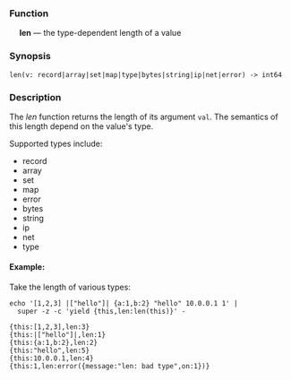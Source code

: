 ### Function

&emsp; **len** &mdash; the type-dependent length of a value

### Synopsis

```
len(v: record|array|set|map|type|bytes|string|ip|net|error) -> int64
```

### Description

The _len_ function returns the length of its argument `val`.
The semantics of this length depend on the value's type.

Supported types include:
- record
- array
- set
- map
- error
- bytes
- string
- ip
- net
- type

#### Example:

Take the length of various types:

```mdtest-command
echo '[1,2,3] |["hello"]| {a:1,b:2} "hello" 10.0.0.1 1' |
  super -z -c 'yield {this,len:len(this)}' -
```

```mdtest-output
{this:[1,2,3],len:3}
{this:|["hello"]|,len:1}
{this:{a:1,b:2},len:2}
{this:"hello",len:5}
{this:10.0.0.1,len:4}
{this:1,len:error({message:"len: bad type",on:1})}
```
